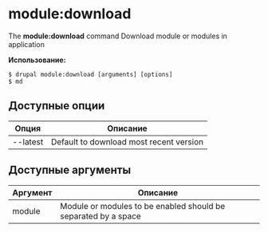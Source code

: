 # module:download
The **module:download** command Download module or modules in application

**Использование:**
```
$ drupal module:download [arguments] [options] 
$ md  
```

## Доступные опции
Опция | Описание
-------|-------------
--latest | Default to download most recent version

## Доступные аргументы
Аргумент | Описание
---------|-------------
module | Module or modules to be enabled should be separated by a space
